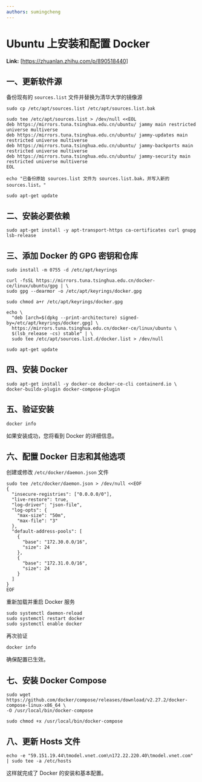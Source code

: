 ```yaml
---
authors: sumingcheng
---
```

# Ubuntu 上安装和配置 Docker



 **Link:** [https://zhuanlan.zhihu.com/p/890518440]

## 一、更新软件源  

备份现有的 `sources.list` 文件并替换为清华大学的镜像源

```
sudo cp /etc/apt/sources.list /etc/apt/sources.list.bak
​
sudo tee /etc/apt/sources.list > /dev/null <<EOL
deb https://mirrors.tuna.tsinghua.edu.cn/ubuntu/ jammy main restricted universe multiverse
deb https://mirrors.tuna.tsinghua.edu.cn/ubuntu/ jammy-updates main restricted universe multiverse
deb https://mirrors.tuna.tsinghua.edu.cn/ubuntu/ jammy-backports main restricted universe multiverse
deb https://mirrors.tuna.tsinghua.edu.cn/ubuntu/ jammy-security main restricted universe multiverse
EOL
​
echo "已备份原始 sources.list 文件为 sources.list.bak，并写入新的 sources.list。"
​
sudo apt-get update
```
## 二、安装必要依赖  
```
sudo apt-get install -y apt-transport-https ca-certificates curl gnupg lsb-release
```
## 三、添加 Docker 的 GPG 密钥和仓库  
```
sudo install -m 0755 -d /etc/apt/keyrings
​
curl -fsSL https://mirrors.tuna.tsinghua.edu.cn/docker-ce/linux/ubuntu/gpg | \
sudo gpg --dearmor -o /etc/apt/keyrings/docker.gpg
​
sudo chmod a+r /etc/apt/keyrings/docker.gpg
​
echo \
  "deb [arch=$(dpkg --print-architecture) signed-by=/etc/apt/keyrings/docker.gpg] \
  https://mirrors.tuna.tsinghua.edu.cn/docker-ce/linux/ubuntu \
  $(lsb_release -cs) stable" | \
  sudo tee /etc/apt/sources.list.d/docker.list > /dev/null
​
sudo apt-get update
```
## 四、安装 Docker  
```
sudo apt-get install -y docker-ce docker-ce-cli containerd.io \
docker-buildx-plugin docker-compose-plugin
```
## 五、验证安装  
```
docker info
```

如果安装成功，您将看到 Docker 的详细信息。

## 六、配置 Docker 日志和其他选项  

创建或修改 `/etc/docker/daemon.json` 文件

```
sudo tee /etc/docker/daemon.json > /dev/null <<EOF
{
  "insecure-registries": ["0.0.0.0/0"],
  "live-restore": true,
  "log-driver": "json-file",
  "log-opts": {
    "max-size": "50m",
    "max-file": "3"
  },
  "default-address-pools": [
    {
      "base": "172.30.0.0/16",
      "size": 24
    },
    {
      "base": "172.31.0.0/16",
      "size": 24
    }
  ]
}
EOF
```

重新加载并重启 Docker 服务

```
sudo systemctl daemon-reload
sudo systemctl restart docker
sudo systemctl enable docker
```

再次验证

```
docker info
```

确保配置已生效。

## 七、安装 Docker Compose  
```
sudo wget https://github.com/docker/compose/releases/download/v2.27.2/docker-compose-linux-x86_64 \
-O /usr/local/bin/docker-compose
​
sudo chmod +x /usr/local/bin/docker-compose
```
## 八、更新 Hosts 文件  
```
echo -e "59.151.19.44\tmodel.vnet.com\n172.22.220.40\tmodel.vnet.com" | sudo tee -a /etc/hosts
```

这样就完成了 Docker 的安装和基本配置。

